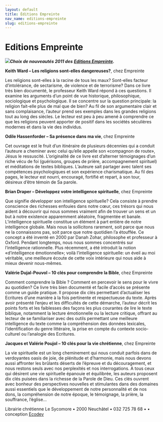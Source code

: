 ```yaml
---
layout: default
title: Éditions Empreinte
nav_name: editions-empreinte
slug: editions-empreinte
---
```


Editions Empreinte
==================

***![](/sycomore-images/header_img.jpg)Choix de nouveautés 2011 des*** [***Editions Empreinte***](http://www.editions-empreinte.com/catalog.php?rub=6&ss_rub=6)***.***

**Keith Ward – Les religions sont-elles dangereuses?**, chez Empreinte

Les religions sont-elles à la racine de tous les maux? Sont-elles facteur d’intolérance, de sectarisme, de violence et de terrorisme? Dans ce livre très bien documenté, le professeur Keith Ward répond à ces questions. Il examine les arguments d’un point de vue historique, philosophique, sociologique et psychologique. Il se concentre sur la question principale: la religion fait-elle plus de mal que de bien? Au fil de son argumentaire clair et sans complaisance, l’auteur prend ses exemples dans les grandes religions tout au long des siècles. Le lecteur est peu à peu amené à comprendre ce que les religions peuvent apporter de positif dans les sociétés séculières modernes et dans la vie des individus.

**Odile Hassenforder – Sa présence dans ma vie**, chez Empreinte

Cet ouvrage est le fruit d’un itinéraire de plusieurs décennies qui a conduit l’auteure a cheminer avec celui qu’elle appelle son «compagnon de route», Jésus le ressuscité. L’originalité de ce livre est d’alterner témoignages d’un riche vécu de foi (guérisons, groupes de prière, accompagnement spirituel) et méditations de textes bibliques. L’auteure sait partager avec talent ses compétences psychologiques et son expérience charismatique. Au fil des pages, le lecteur est nourri, encouragé, fortifié et repart, à son tour, désireux d’être témoin de Sa parole.

**Brian Draper – Développez votre intelligence spirituelle**, chez Empreinte

Que signifie développer son intelligence spirituelle? Cela consiste à prendre conscience des richesses enfouies dans notre cœur, ces trésors qui nous aident à découvrir qui nous sommes vraiment afin de trouver un sens et un but à notre existence apparemment aléatoire, fragmentée et banale. L’intelligence spirituelle constitue un élément à part entière de notre intelligence globale. Mais nous la sollicitons rarement, soit parce que nous ne la connaissons pas, soit parce que notre quotidien l’a étouffée. Ce concept a été inventé en 2000 par Danah Zohar, philosophe et professeur à Oxford. Pendant longtemps, nous nous sommes concentrés sur l’intelligence rationnelle. Plus récemment, a été introduit la notion «d’intelligence émotionnelle»; voilà l’intelligence spirituelle: un éveil au moi véritable, une meilleure écoute de cette voix intérieure qui nous aide à mieux devenir nous-mêmes.

**Valérie Dujal-Pouvol – 10 clés pour comprendre la Bible**, chez Empreinte

Comment comprendre la Bible ? Comment en percevoir le sens pour le vivre au quotidien? Ce livre très bien documenté et facile d’accès se présente comme un guide pratique. Il propose dix clés permettant d’actualiser les Ecritures d’une manière à la fois pertinente et respectueuse du texte. Après avoir présenté l’enjeu et les difficultés de cette démarche, l’auteur décrit les points forts et les faiblesses des façons les plus courantes de lire le texte biblique, notamment la lecture émotionnelle ou la lecture critique, offrant au lecteur de se familiariser avec des outils permettant une meilleure intelligence du texte comme la compréhension des données lexicales, l’identification du genre littéraire, la prise en compte du contexte socio-culturel ou l’analogie des Ecritures.

**Jacques et Valérie Poujol – 10 clés pour la vie chrétienne**, chez Empreinte

La vie spirituelle est un long cheminement qui nous conduit parfois dans de verdoyantes oasis de joie, de plénitude et d’harmonie, mais nous devons aussi affronter les brûlants déserts de l’épreuve et du découragement, et nous restons seuls avec nos perplexités et nos interrogations. A tous ceux qui désirent une vie spirituelle épanouie et équilibrée, les auteurs proposent dix clés puisées dans la richesse de la Parole de Dieu. Ces clés ouvrent avec bonheur des perspectives nouvelles et stimulantes dans des domaines aussi essentiels que le développement de notre personnalité et de nos dons, la compréhension de notre époque, le témoignage, la prière, la souffrance, l’église...

Librairie chrétienne Le Sycomore • 2000 Neuchâtel • 032 725 78 68 •
• conception [Ecodev](http://ecodev.ch)
